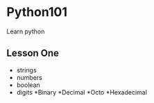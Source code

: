 # Python101
Learn python
## Lesson One
- strings
- numbers
- boolean
- digits *Binary
         *Decimal
         *Octo
         *Hexadecimal


